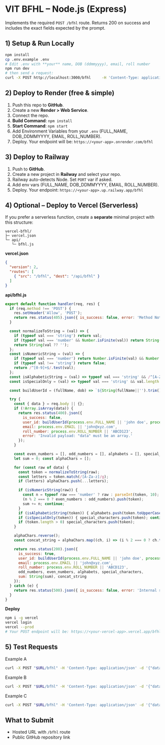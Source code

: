 # VIT BFHL – Node.js (Express)

Implements the required `POST /bfhl` route. Returns 200 on success and includes the exact fields expected by the prompt.

## 1) Setup & Run Locally

```bash
npm install
cp .env.example .env
# Edit .env with **your** name, DOB (ddmmyyyy), email, roll number
npm run dev
# then send a request:
curl -X POST http://localhost:3000/bfhl     -H 'Content-Type: application/json'     -d '{"data":["a","1","334","4","R","$"]}'
```

## 2) Deploy to Render (free & simple)
1. Push this repo to **GitHub**.
2. Create a new **Render > Web Service**.
3. Connect the repo.
4. **Build Command**: `npm install`
5. **Start Command**: `npm start`
6. Add Environment Variables from your `.env` (FULL_NAME, DOB_DDMMYYYY, EMAIL, ROLL_NUMBER).
7. Deploy. Your endpoint will be: `https://<your-app>.onrender.com/bfhl`

## 3) Deploy to Railway
1. Push to **GitHub**.
2. Create a new project in **Railway** and select your repo.
3. Railway auto-detects Node. Set `PORT` var if asked.
4. Add env vars (FULL_NAME, DOB_DDMMYYYY, EMAIL, ROLL_NUMBER).
5. Deploy. Your endpoint: `https://<your-app>.up.railway.app/bfhl`

## 4) Optional – Deploy to Vercel (Serverless)
If you prefer a serverless function, create a **separate** minimal project with this structure:

```
vercel-bfhl/
├─ vercel.json
└─ api/
   └─ bfhl.js
```

**vercel.json**
```json
{
  "version": 2,
  "routes": [
    { "src": "/bfhl", "dest": "/api/bfhl" }
  ]
}
```

**api/bfhl.js**
```js
export default function handler(req, res) {
  if (req.method !== 'POST') {
    res.setHeader('Allow', 'POST');
    return res.status(405).json({ is_success: false, error: 'Method Not Allowed' });
  }

  const normalizeToString = (val) => {
    if (typeof val === 'string') return val;
    if (typeof val === 'number' && Number.isFinite(val)) return String(val);
    return String(val ?? '');
  };
  const isNumericString = (val) => {
    if (typeof val === 'number') return Number.isFinite(val) && Number.isInteger(val);
    if (typeof val !== 'string') return false;
    return /^[0-9]+$/.test(val);
  };
  const isAlphabeticString = (val) => typeof val === 'string' && /^[A-Za-z]+$/.test(val);
  const isSpecialOnly = (val) => typeof val === 'string' && val.length > 0 && /^[^A-Za-z0-9]+$/.test(val);

  const buildUserId = (fullName, dob) => `${String(fullName||'').trim().toLowerCase().replace(/\s+/g,'_')}_${String(dob||'').trim().replace(/[^0-9]/g,'')}`;

  try {
    const { data } = req.body || {};
    if (!Array.isArray(data)) {
      return res.status(400).json({
        is_success: false,
        user_id: buildUserId(process.env.FULL_NAME || 'john doe', process.env.DOB_DDMMYYYY || '17091999'),
        email: process.env.EMAIL || 'john@xyz.com',
        roll_number: process.env.ROLL_NUMBER || 'ABCD123',
        error: 'Invalid payload: "data" must be an array.'
      });
    }

    const even_numbers = [], odd_numbers = [], alphabets = [], special_characters = [];
    let sum = 0; const alphaChars = [];

    for (const raw of data) {
      const token = normalizeToString(raw);
      const letters = token.match(/[A-Za-z]/g);
      if (letters) alphaChars.push(...letters);

      if (isNumericString(raw)) {
        const n = typeof raw === 'number' ? raw : parseInt(token, 10);
        (n % 2 === 0 ? even_numbers : odd_numbers).push(token);
        sum += n; continue;
      }
      if (isAlphabeticString(token)) { alphabets.push(token.toUpperCase()); continue; }
      if (isSpecialOnly(token)) { special_characters.push(token); continue; }
      if (token.length > 0) special_characters.push(token);
    }

    alphaChars.reverse();
    const concat_string = alphaChars.map((ch, i) => (i % 2 === 0 ? ch.toUpperCase() : ch.toLowerCase())).join('');

    return res.status(200).json({
      is_success: true,
      user_id: buildUserId(process.env.FULL_NAME || 'john doe', process.env.DOB_DDMMYYYY || '17091999'),
      email: process.env.EMAIL || 'john@xyz.com',
      roll_number: process.env.ROLL_NUMBER || 'ABCD123',
      odd_numbers, even_numbers, alphabets, special_characters,
      sum: String(sum), concat_string
    });
  } catch (e) {
    return res.status(500).json({ is_success: false, error: 'Internal server error' });
  }
}
```

**Deploy**
```bash
npm i -g vercel
vercel login
vercel --prod
# Your POST endpoint will be: https://<your-vercel-app>.vercel.app/bfhl
```

## 5) Test Requests
Example A
```bash
curl -X POST "$URL/bfhl" -H 'Content-Type: application/json' -d '{"data":["a","1","334","4","R","$"]}'
```
Example B
```bash
curl -X POST "$URL/bfhl" -H 'Content-Type: application/json' -d '{"data":["2","a","y","4","&","-","*","5","92","b"]}'
```
Example C
```bash
curl -X POST "$URL/bfhl" -H 'Content-Type: application/json' -d '{"data":["A","ABcD","DOE"]}'
```

## What to Submit
- Hosted URL with `/bfhl` route
- Public GitHub repository link
